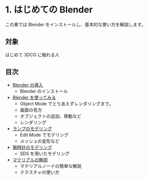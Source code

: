 # 1. はじめての Blender

この章では Blender をインストールし、基本的な使い方を解説します。

## 対象

はじめて 3DCG に触れる人

## 目次

- [Blender の導入](./sec1/install.md)
  - Blender のインストール
- [Blender を使ってみる](./sec1/start_blender.md)
  - Object Mode でとりあえずレンダリングまで。
  - 画面の見方
  - オブジェクトの追加、移動など
  - レンダリング
- [ランプのモデリング](./sec1/lamp.md)
  - Edit Mode でモデリング
  - メッシュの変形など
- [腕時計のモデリング](./sec1/watch.md)
  - SDS を用いたモデリング
- [マテリアルの解説](./sec1/material.md)
  - マテリアルノードの簡単な解説
  - テクスチャの使い方
